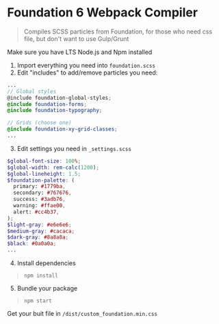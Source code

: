 # Foundation 6 Webpack Compiler

> Compiles SCSS particles from Foundation, for those who need css file, but don't want to use Gulp/Grunt


Make sure you have LTS Node.js and Npm installed</br>

1. Import everything you need into `foundation.scss`</br>
2. Edit "includes" to add/remove particles you need:
```scss
...
// Global styles
@include foundation-global-styles;
@include foundation-forms;
@include foundation-typography;

// Grids (choose one)
@include foundation-xy-grid-classes;
...
```
3. Edit settings you need in `_settings.scss`
```scss
$global-font-size: 100%;
$global-width: rem-calc(1200);
$global-lineheight: 1.5;
$foundation-palette: (
  primary: #1779ba,
  secondary: #767676,
  success: #3adb76,
  warning: #ffae00,
  alert: #cc4b37,
);
$light-gray: #e6e6e6;
$medium-gray: #cacaca;
$dark-gray: #8a8a8a;
$black: #0a0a0a;
...
```
4. Install dependencies
> `npm install`
5. Bundle your package
> `npm start`

Get your buit file in `/dist/custom_foundation.min.css`
